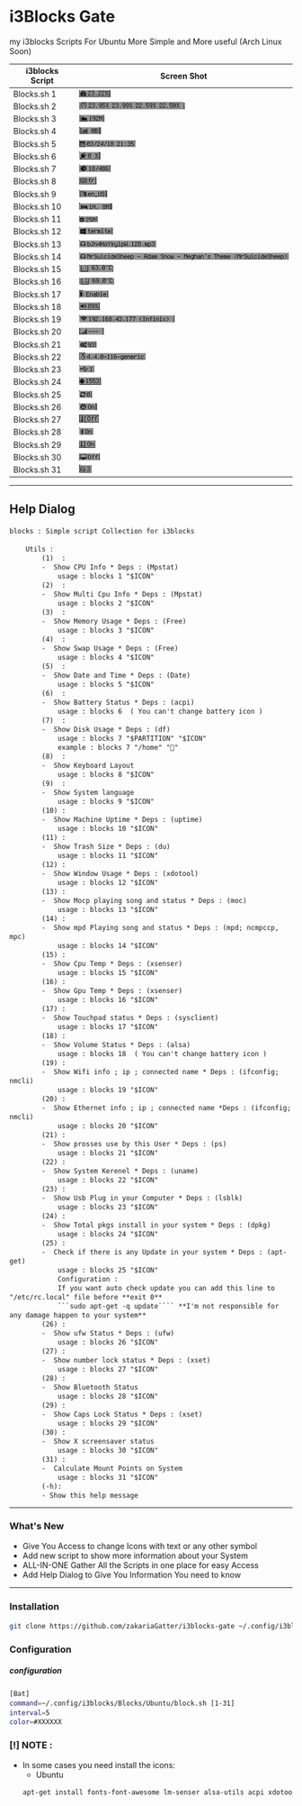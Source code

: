 # i3Blocks Gate 

my i3blocks Scripts For Ubuntu More Simple and More useful (Arch Linux Soon)

| i3blocks Script |  Screen Shot |
|-----------------|--------------|
| Blocks.sh 1     | ![img](./screenshot/cpu.png)
| Blocks.sh 2     | ![img](./screenshot/cpus.png)
| Blocks.sh 3     | ![img](./screenshot/mem.png)
| Blocks.sh 4     | ![img](./screenshot/swap.png)
| Blocks.sh 5     | ![img](./screenshot/date.png)
| Blocks.sh 6     | ![img](./screenshot/bat.png)
| Blocks.sh 7     | ![img](./screenshot/disk.png)
| Blocks.sh 8     | ![img](./screenshot/key.png)
| Blocks.sh 9     | ![img](./screenshot/long.png)
| Blocks.sh 10    | ![img](./screenshot/uptime.png)
| Blocks.sh 11    | ![img](./screenshot/trash.png)
| Blocks.sh 12    | ![img](./screenshot/window.png)
| Blocks.sh 13    | ![img](./screenshot/mocp.png)
| Blocks.sh 14    | ![img](./screenshot/mpd.png)
| Blocks.sh 15    | ![img](./screenshot/cpu-temp.png)
| Blocks.sh 16    | ![img](./screenshot/gpu-temp.png)
| Blocks.sh 17    | ![img](./screenshot/mouse.png)
| Blocks.sh 18    | ![img](./screenshot/vol.png)
| Blocks.sh 19    | ![img](./screenshot/wifi.png)
| Blocks.sh 20    | ![img](./screenshot/ethernet.png)
| Blocks.sh 21    | ![img](./screenshot/ps.png)
| Blocks.sh 22    | ![img](./screenshot/kernel.png)
| Blocks.sh 23    | ![img](./screenshot/usb.png)
| Blocks.sh 24    | ![img](./screenshot/pkgs.png)
| Blocks.sh 25    | ![img](./screenshot/update.png)
| Blocks.sh 26    | ![img](./screenshot/ufw.png)
| Blocks.sh 27    | ![img](./screenshot/numlock.png)
| Blocks.sh 28    | ![img](./screenshot/bluetooth.png)
| Blocks.sh 29    | ![img](./screenshot/caplock.png)
| Blocks.sh 30    | ![img](./screenshot/x-screensaver.png)
| Blocks.sh 31    | ![img](./screenshot/mount.png)

---
## Help Dialog
```
blocks : Simple script Collection for i3blocks 

	Utils : 
	    (1)  :
		-  Show CPU Info * Deps : (Mpstat)
		    usage : blocks 1 "$ICON"
	    (2)  :
		-  Show Multi Cpu Info * Deps : (Mpstat)
		    usage : blocks 2 "$ICON"
	    (3)  :
		-  Show Memory Usage * Deps : (Free)
		    usage : blocks 3 "$ICON"
	    (4)  :
		-  Show Swap Usage * Deps : (Free)
		    usage : blocks 4 "$ICON"
	    (5)  :
		-  Show Date and Time * Deps : (Date)
		    usage : blocks 5 "$ICON"
	    (6)  :
		-  Show Battery Status * Deps : (acpi)
		    usage : blocks 6  ( You can't change battery icon )
	    (7)  :
		-  Show Disk Usage * Deps : (df)
		    usage : blocks 7 "$PARTITION" "$ICON" 
		    example : blocks 7 "/home" ""
	    (8)  :
		-  Show Keyboard Layout
		    usage : blocks 8 "$ICON"
	    (9)  :
		-  Show System language
		    usage : blocks 9 "$ICON"
	    (10) :
		-  Show Machine Uptime * Deps : (uptime)
		    usage : blocks 10 "$ICON"
	    (11) :
		-  Show Trash Size * Deps : (du)
		    usage : blocks 11 "$ICON"
	    (12) :
		-  Show Window Usage * Deps : (xdotool)
		    usage : blocks 12 "$ICON"
	    (13) :
		-  Show Mocp playing song and status * Deps : (moc)
		    usage : blocks 13 "$ICON"
	    (14) :
		-  Show mpd Playing song and status * Deps : (mpd; ncmpccp, mpc)
		    usage : blocks 14 "$ICON"
	    (15) :
		-  Show Cpu Temp * Deps : (xsenser)
		    usage : blocks 15 "$ICON"
	    (16) :
		-  Show Gpu Temp * Deps : (xsenser)
		    usage : blocks 16 "$ICON"
	    (17) :
		-  Show Touchpad status * Deps : (sysclient)
		    usage : blocks 17 "$ICON"
	    (18) :
		-  Show Volume Status * Deps : (alsa)
		    usage : blocks 18  ( You can't change battery icon )
	    (19) :
		-  Show Wifi info ; ip ; connected name * Deps : (ifconfig; nmcli)
		    usage : blocks 19 "$ICON"
	    (20) :
		-  Show Ethernet info ; ip ; connected name *Deps : (ifconfig; nmcli)
		    usage : blocks 20 "$ICON"
	    (21) :
		-  Show prosses use by this User * Deps : (ps)
		    usage : blocks 21 "$ICON"
	    (22) :
		-  Show System Kerenel * Deps : (uname)
		    usage : blocks 22 "$ICON"
	    (23) :
		-  Show Usb Plug in your Computer * Deps : (lsblk)
		    usage : blocks 23 "$ICON"
	    (24) :
		-  Show Total pkgs install in your system * Deps : (dpkg)
		    usage : blocks 24 "$ICON"
	    (25) :
		-  Check if there is any Update in your system * Deps : (apt-get)
		    usage : blocks 25 "$ICON"
		    Configuration : 
			If you want auto check update you can add this line to "/etc/rc.local" file before **exit 0**
			```sudo apt-get -q update```` **I'm not responsible for any damage happen to your system**
	    (26) :
		-  Show ufw Status * Deps : (ufw)
		    usage : blocks 26 "$ICON"
	    (27) :
		-  Show number lock status * Deps : (xset)
		    usage : blocks 27 "$ICON"
	    (28) :
		-  Show Bluetooth Status 
		    usage : blocks 28 "$ICON"
	    (29) :
		-  Show Caps Lock Status * Deps : (xset)
		    usage : blocks 29 "$ICON"
	    (30) :
		-  Show X screensaver status
		    usage : blocks 30 "$ICON"
	    (31) :
		-  Calculate Mount Points on System 
		    usage : blocks 31 "$ICON"
	    (-h): 
		- Show this help message 
```
---

### What's New 

* Give You Access to change Icons with text or any other symbol 
* Add new script to show more information about your System 
* ALL-IN-ONE Gather All the Scripts in one place for easy Access 
* Add Help Dialog to Give You Information You need to know 

---

### Installation 

```bash 
git clone https://github.com/zakariaGatter/i3blocks-gate ~/.config/i3blocks/Blocks 
```

### Configuration 

##### configuration
```sh
[Bat]
command=~/.config/i3blocks/Blocks/Ubuntu/block.sh [1-31]
interval=5
color=#XXXXXX
```

### [!] NOTE :
- In some cases you need install the icons:
  - Ubuntu
  ```sh
  apt-get install fonts-font-awesome lm-senser alsa-utils acpi xdotool mpd mpc ncmpcpp moc sysstat
  ```
